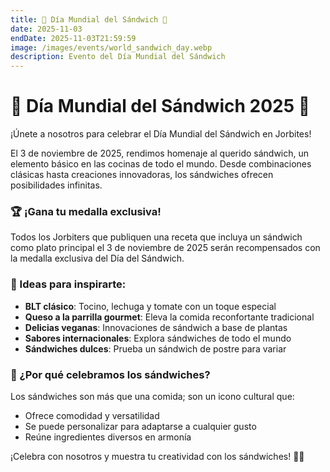 ```yaml
---
title: 🥪 Día Mundial del Sándwich 🥪
date: 2025-11-03
endDate: 2025-11-03T21:59:59
image: /images/events/world_sandwich_day.webp
description: Evento del Día Mundial del Sándwich
---
```


# 🥪 Día Mundial del Sándwich 2025 🥪

¡Únete a nosotros para celebrar el Día Mundial del Sándwich en Jorbites!

El 3 de noviembre de 2025, rendimos homenaje al querido sándwich, un elemento básico en las cocinas de todo el mundo. Desde combinaciones clásicas hasta creaciones innovadoras, los sándwiches ofrecen posibilidades infinitas.

### 🏆 ¡Gana tu medalla exclusiva!

Todos los Jorbiters que publiquen una receta que incluya un sándwich como plato principal el 3 de noviembre de 2025 serán recompensados con la medalla exclusiva del Día del Sándwich.

### 🥪 Ideas para inspirarte:

- **BLT clásico**: Tocino, lechuga y tomate con un toque especial
- **Queso a la parrilla gourmet**: Eleva la comida reconfortante tradicional
- **Delicias veganas**: Innovaciones de sándwich a base de plantas
- **Sabores internacionales**: Explora sándwiches de todo el mundo
- **Sándwiches dulces**: Prueba un sándwich de postre para variar

### 💛 ¿Por qué celebramos los sándwiches?

Los sándwiches son más que una comida; son un icono cultural que:
- Ofrece comodidad y versatilidad
- Se puede personalizar para adaptarse a cualquier gusto
- Reúne ingredientes diversos en armonía

¡Celebra con nosotros y muestra tu creatividad con los sándwiches! 🥪🎉

